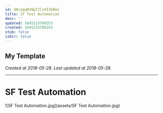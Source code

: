 ```yaml
---
id: Q8cqqqMzNpIIlnXIIbBm1
title: Sf Test Automation
desc: ''
updated: 1645225706353
created: 1645225706353
stub: false
isDir: false
---
```

My Template
---

_Created at 2018-05-28._
_Last updated at 2018-05-28._




---

# SF Test Automation


![SF Test Automation.jpg](assets/SF Test Automation.jpg)

